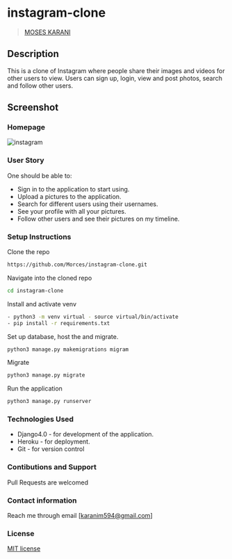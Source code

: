 # instagram-clone
>[MOSES KARANI](https"//github.com/Morces)

## Description  
This is a clone of  Instagram where people share their  images and videos for other users to view. 
Users can sign up, login, view and post photos, search and follow other users.

## Screenshot 
### Homepage

![instagram](https://user-images.githubusercontent.com/97943808/172605450-7fe3bbe5-0fd4-4839-ab53-c006f7362c33.png)
### User Story
One should be able to:
* Sign in to the application to start using.  
* Upload a pictures to the application. 
* Search for different users using their usernames.  
* See your profile with all your pictures.  
* Follow other users and see their pictures on my timeline.  

### Setup Instructions

Clone the repo
```bash
https://github.com/Morces/instagram-clone.git
```
Navigate into the cloned repo
```bash
cd instagram-clone 
```
Install and activate venv
```bash
- python3 -m venv virtual - source virtual/bin/activate
- pip install -r requirements.txt
```
Set up database, host the and migrate.
```bash
python3 manage.py makemigrations migram
```
Migrate
```bash
python3 manage.py migrate
```

Run the application
```bash
python3 manage.py runserver
```

### Technologies Used
- Django4.0 - for development of the application.
- Heroku -  for deployment.
- Git - for version control

### Contibutions and Support
Pull Requests are welcomed

### Contact information 
Reach me through email [karanim594@gmail.com]

### License
[MIT license](https://github.com/Morces/instagram-clone/blob/master/LICENSE)

